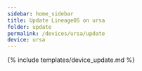 ```yaml
---
sidebar: home_sidebar
title: Update LineageOS on ursa
folder: update
permalink: /devices/ursa/update
device: ursa
---
```

{% include templates/device_update.md %}
